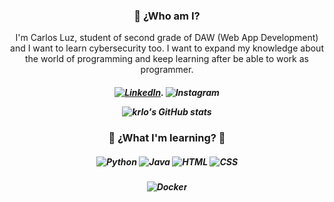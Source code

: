 <h3 align=center> 👋 ¿Who am I?</h3>
<p align=center>I'm Carlos Luz, student of second grade of DAW (Web App Development) and I want to learn cybersecurity too.
I want to expand my knowledge about the world of programming and keep learning after be able to work as programmer.
</p>
<h5 align=center>
  
<a href="https://instagram.com/carlosluzg">![LinkedIn](https://img.shields.io/badge/linkedin-%230077B5.svg?style=for-the-badge&logo=linkedin&logoColor=white)</a>.
![Instagram](https://img.shields.io/badge/Instagram-%23E4405F.svg?style=for-the-badge&logo=Instagram&logoColor=white)

![krlo's GitHub stats](https://github-readme-stats.vercel.app/api?username=krlosl&show_icons=true&theme=tokyonight)

</h5>
<h3 align=center> 📎 ¿What I'm learning? 📎 </h3>
<h5 align=center>
  
![Python](https://img.shields.io/badge/python-3670A0?style=for-the-badge&logo=python&logoColor=ffdd54)  ![Java](https://img.shields.io/badge/java-%23ED8B00.svg?style=for-the-badge&logo=openjdk&logoColor=white) ![HTML](https://img.shields.io/badge/html-%23E34F26.svg?style=for-the-badge&logo=html5&logoColor=white) ![CSS](https://img.shields.io/badge/css-%231572B6.svg?style=for-the-badge&logo=css3&logoColor=white)

</h5>
<h5 align=center>
  
![Docker](https://img.shields.io/badge/docker-%230db7ed.svg?style=for-the-badge&logo=docker&logoColor=white)

</h5>
